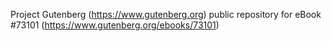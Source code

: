 Project Gutenberg (https://www.gutenberg.org) public repository
for eBook #73101 (https://www.gutenberg.org/ebooks/73101)
